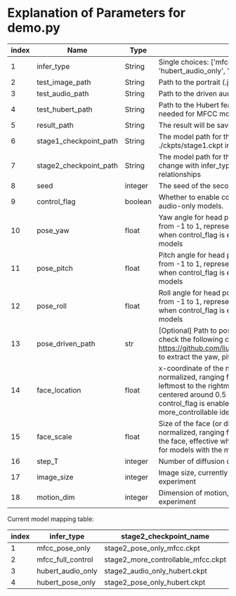 # Explanation of Parameters for demo.py

| index | Name | Type  | Description | 
| --- | --- | --- | --- |
| 1 | infer_type | String | Single choices: ['mfcc_pose_only', 'mfcc_full_control', 'hubert_audio_only', 'hubert_pose_only'] | 
| 2 | test_image_path | String | Path to the portrait (.jpg or .png) | 
| 3 | test_audio_path | String | Path to the driven audio (.wav or .mp3)  | 
| 4 | test_hubert_path | String | Path to the Hubert feature of the driven audio (.npy). Not needed for MFCC model  | 
| 5 | result_path | String | The result will be saved to this folder  | 
| 6 | stage1_checkpoint_path | String | The model path for the first stage. Fixed to ./ckpts/stage1.ckpt in our experiment  | 
| 7 | stage2_checkpoint_path | String | The model path for the second stage. This model will change with infer_type, see the table below for specific relationships | 
| 8 | seed | integer | The seed of the second model to control diversity.  | 
| 9 | control_flag | boolean | Whether to enable control signals, does not work for audio-only models.  | 
| 10 | pose_yaw | float | Yaw angle for head pose. Already normalized, ranging from -1 to 1, representing -90° to 90°, only effective when control_flag is enabled and for pose designated models | 
| 11 | pose_pitch | float | Pitch angle for head pose. Already normalized, ranging from -1 to 1, representing -90° to 90°, only effective when control_flag is enabled and for pose designated models | 
| 12 | pose_roll | float | Roll angle for head pose. Already normalized, ranging from -1 to 1, representing -90° to 90°, only effective when control_flag is enabled and for pose designated models | 
| 13 | pose_driven_path | str | [Optional] Path to pose numpy, shape is (T, 3). You can check the following code https://github.com/liutaocode/talking_face_preprocessing to extract the yaw, pitch and roll. | 
| 14 | face_location | float | x-coordinate of the nose (screen coordinate). Already normalized, ranging from 0 to 1, representing from the leftmost to the rightmost of the screen, with most values centered around 0.5 (i.e., centered), effective when control_flag is enabled and only for models with the more_controllable identifier | 
| 15 | face_scale | float | Size of the face (or distance from the camera). Already normalized, ranging from 0 to 1, representing the size of the face, effective when control_flag is enabled and only for models with the more_controllable identifier | 
| 16 | step_T | integer | Number of diffusion denoising steps, default 50.  | 
| 17 | image_size | integer | Image size, currently only supports 256 in our experiment | 
| 18 | motion_dim | integer | Dimension of motion, currently only supports 20 in our experiment | 

Current model mapping table:

| index | infer_type | stage2_checkpoint_name | 
| --- | --- | --- | 
| 1 | mfcc_pose_only | stage2_pose_only_mfcc.ckpt | 
| 2 | mfcc_full_control | stage2_more_controllable_mfcc.ckpt | 
| 3 | hubert_audio_only | stage2_audio_only_hubert.ckpt | 
| 4 | hubert_pose_only | stage2_pose_only_hubert.ckpt |